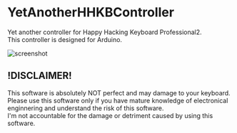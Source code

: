 YetAnotherHHKBController
=========================

Yet another controller for Happy Hacking Keyboard Professional2.  
This controller is designed for Arduino.

![screenshot](https://raw.github.com/addsict/YetAnotherHHKBController/master/img/hhkb_arduino.png)

!DISCLAIMER!
---------------
This software is absolutely NOT perfect and may damage to your keyboard.  
Please use this software only if you have mature knowledge of electronical  
enginnering and understand the risk of this software.  
I'm not accountable for the damage or detriment caused by using this software.
